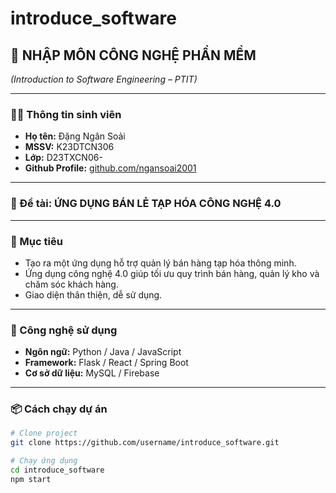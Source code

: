 # introduce_software

## 🧠 NHẬP MÔN CÔNG NGHỆ PHẦN MỀM  
*(Introduction to Software Engineering – PTIT)*  

---

### 🧑‍🎓 Thông tin sinh viên
- **Họ tên:** Đặng Ngân Soải  
- **MSSV:** K23DTCN306  
- **Lớp:** D23TXCN06- 
- **Github Profile:** [github.com/ngansoai2001](github.com/ngansoai2001)

---

### 🏪 Đề tài: **ỨNG DỤNG BÁN LẺ TẠP HÓA CÔNG NGHỆ 4.0**

---

### 🎯 Mục tiêu
- Tạo ra một ứng dụng hỗ trợ quản lý bán hàng tạp hóa thông minh.  
- Ứng dụng công nghệ 4.0 giúp tối ưu quy trình bán hàng, quản lý kho và chăm sóc khách hàng.  
- Giao diện thân thiện, dễ sử dụng.

---

### 🧩 Công nghệ sử dụng
- **Ngôn ngữ:** Python / Java / JavaScript  
- **Framework:** Flask / React / Spring Boot  
- **Cơ sở dữ liệu:** MySQL / Firebase  

---

### 📦 Cách chạy dự án
```bash
# Clone project
git clone https://github.com/username/introduce_software.git

# Chạy ứng dụng
cd introduce_software
npm start
